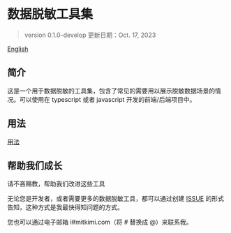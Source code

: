# 数据脱敏工具集

> version 0.1.0-develop 
> 更新日期：Oct. 17, 2023

[English](./README.md)

## 简介
这是一个用于数据脱敏的工具集，包含了常见的需要用以展示脱敏数据场景的情况。可以使用在 typescript 或者 javascript 开发的前端/后端项目中。

## 用法
[用法](./usage.zh-cn.md)

## 帮助我们成长
请不吝赐教，帮助我们改进这些工具

无论您是开发者，或者需要更多的数据脱敏工具，都可以通过创建 [ISSUE](https://github.com/mitkimi/data-desensitization-utils/issues) 的形式告知，这种方式是我最快得知问题的方式。

您也可以通过电子邮箱 i#mitkimi.com（将 # 替换成 @）来联系我。
